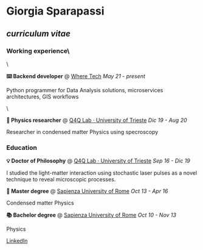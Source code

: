 # Giorgia Sparapassi

## _curriculum vitae_

### Working experience\

\

**⌨️ Backend developer** @ [Where Tech](https://wheretech.it/lavora-con-noi/) _May 21 - present_

Python programmer for Data Analysis solutions, microservices architectures, GIS workflows


\

**💎 Physics researcher** @ [Q4Q Lab · University of Trieste](https://www.units.it/) _Dic 19 - Aug 20_

Researcher in condensed matter Physics using specroscopy



### Education

**💡 Doctor of Philosophy** @ [Q4Q Lab · University of Trieste](https://www.units.it/) _Sep 16 - Dic 19_

I studied the light-matter interaction using stochastic laser pulses as a novel technique to reveal microscopic processes.


**🔬 Master degree** @ [Sapienza University of Rome](https://www.uniroma1.it/) _Oct 13 - Apr 16_

Condensed matter Physics


**📚 Bachelor degree** @ [Sapienza University of Rome](https://www.uniroma1.it/) _Oct 10 - Nov 13_

Physics

[LinkedIn](https://www.linkedin.com/in/giorgia-sparapassi/)
